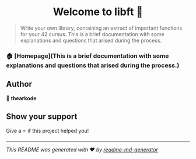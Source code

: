 <h1 align="center">Welcome to libft 👋</h1>
<p>
</p>

> Write your own library, containing an extract of important functions for your 42 cursus.
This is a brief documentation with some explanations and questions that arised during the process.

### 🏠 [Homepage](This is a brief documentation with some explanations and questions that arised during the process.)

## Author

👤 **thearkode**


## Show your support

Give a ⭐️ if this project helped you!

***
_This README was generated with ❤️ by [readme-md-generator](https://github.com/kefranabg/readme-md-generator)_
